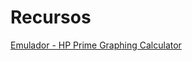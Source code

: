 # Recursos

[Emulador - HP Prime Graphing Calculator](https://nbviewer.jupyter.org/github/daniel-lorenzo/Recursos/blob/master/HP_Prime.ipynb)         
